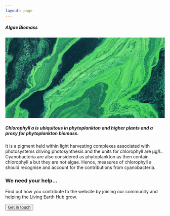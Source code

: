 ```yaml
---
layout: page
---
```


<!-- Content-section-start -->
<div class="container">
    <div class="row">
        <div class="col-12 mt-60">
            <h5 class="common-title">Algae Biomass</h5>
        </div>
        <div class="col-xs-12 col-sm-12 col-ms-9 col-lg-9 col-xl-9 col-xxl-9">
            <div class="common-image pb-5">
                <img src="/assets/img/Wales/Big/algae-biomass.jpg" class="img-fluid" alt="Algae Biomass">
            </div>
            <div class="pb-5">
                <h5 class="font-weight-bold">Chlorophyll a is ubiquitous in phytoplankton and higher plants and a proxy for phytoplankton biomass.</h5>
                <div class="pt-4">
                    <p>It is a pigment held within light harvesting complexes associated with photosystems driving photosynthesis and the units for chlorophyll are μg/L. Cyanobacteria are also considered as phytoplankton as then contain chlorophyll a but they are not algae. Hence, measures of chlorophyll a should recognise and account for the contributions from cyanobacteria.</p>
                </div>
            </div>
        </div>
    </div>
</div>
<!-- Content-section-end -->

<!-- get-in-section-Start -->
<div class="container mb-100">
    <div class="get-in-section-main">
        <div class="get-in-section-dsc">
            <h3>We need your help&hellip;</h3>
            <p>Find out how you contribute to the website by joining our community and helping the Living Earth Hub grow.</p>
        </div>
        <button type="button"><a href="/contact/">Get in touch</a></button>
    </div>
</div>
<!-- get-in-section-End -->
